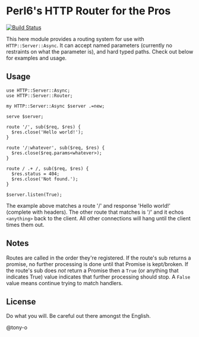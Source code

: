 # Perl6's HTTP Router for the Pros

[![Build Status](https://travis-ci.org/tony-o/perl6-http-server-router.svg)](https://travis-ci.org/tony-o/perl6-http-server-router)

This here module provides a routing system for use with ```HTTP::Server::Async```.  It can accept named parameters (currently no restraints on what the parameter is), and hard typed paths.  Check out below for examples and usage.

## Usage

```perl6
use HTTP::Server::Async;
use HTTP::Server::Router;

my HTTP::Server::Async $server .=new;

serve $server;

route '/', sub($req, $res) {
  $res.close('Hello world!');
}

route '/:whatever', sub($req, $res) {
  $res.close($req.params<whatever>);
}

route / .+ /, sub($req, $res) {
  $res.status = 404;
  $res.close('Not found.');
}

$server.listen(True);
```

The example above matches a route '/' and response 'Hello world!' (complete with headers).  The other route that matches is '/<anything>' and it echos ```<anything>``` back to the client.  All other connections will hang until the client times them out.

## Notes

Routes are called in the order they're registered.  If the route's sub returns a promise, no further processing is done until that Promise is kept/broken.  If the route's sub does *not* return a Promise then a ```True``` (or anything that indicates True) value indicates that further processing should stop.  A ```False``` value means continue trying to match handlers.


## License

Do what you will.  Be careful out there amongst the English.

@tony-o
